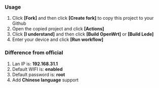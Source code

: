### Usage
1. Click **[Fork]** and then click **[Create fork]** to copy this project to your Github
2. Open the copied project and click **[Actions]**
3. Click **[I understand]** and then click **[Build OpenWrt]** or **[Build Lede]**
4. Enter your device and click **[Run workflow]**

### Difference from official
1. Lan IP is: **192.168.31.1**
2. Default WIFI is: **enabled**
3. Default password is: **root**
4. Add **Chinese language** support
